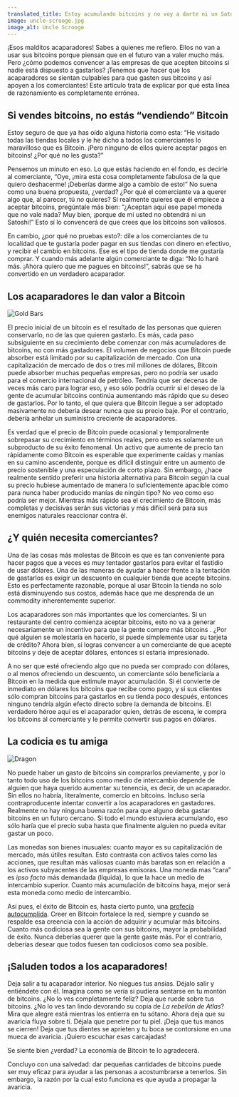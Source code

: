 ```yaml
---
translated_title: Estoy acumulando bitcoins y no voy a darte ni un Satoshi
image: uncle-scrooge.jpg
image_alt: Uncle Scrooge
---
```


¡Esos malditos acaparadores! Sabes a quienes me refiero. Ellos no van a usar sus bitcoins porque piensan que en el futuro van a valer mucho más. Pero ¿cómo podemos convencer a las empresas de que acepten bitcoins si nadie está dispuesto a gastarlos? ¡Tenemos que hacer que los acaparadores se sientan culpables para que gasten sus bitcoins y así apoyen a los comerciantes! Este artículo trata de explicar por qué esta línea de razonamiento es completamente errónea.

## Si vendes bitcoins, no estás “vendiendo” Bitcoin

Estoy seguro de que ya has oído alguna historia como esta: “He visitado todas las tiendas locales y le he dicho a todos los comerciantes lo maravilloso que es Bitcoin. ¡Pero ninguno de ellos quiere aceptar pagos en bitcoins! ¿Por qué no les gusta?”

Pensemos un minuto en eso. Lo que estás haciendo en el fondo, es decirle al comerciante, “Oye, ¡mira esta cosa completamente fabulosa de la que quiero deshacerme! ¡Deberías darme algo a cambio de esto!” No suena como una buena propuesta, ¿verdad? ¿Por qué el comerciante va a querer algo que, al parecer, tú _no_ quieres? Si realmente quieres que él empiece a aceptar bitcoins, pregúntale más bien: “¿Aceptan aquí ese papel moneda que no vale nada? Muy bien, ¡porque de mi usted no obtendrá ni un Satoshi!” Esto sí lo convencerá de que crees que los bitcoins son valiosos.

En cambio, ¿por qué no pruebas esto?: dile a los comerciantes de tu localidad que te gustaría poder pagar en sus tiendas con dinero en efectivo, y recibir el cambio en bitcoins. Ese es el tipo de tienda donde me gustaría comprar. Y cuando más adelante algún comerciante te diga: “No lo haré más. ¡Ahora quiero que me pagues en bitcoins!”, sabrás que se ha convertido en un verdadero acaparador.

## Los acaparadores le dan valor a Bitcoin

<div class="my-4 text-center">
  <img class="img-fluid rounded d-block mx-auto" alt="Gold Bars" src="/static/img/mempool/im-hoarding-bitcoins-and-no-you-cant-have-any/gold-bars.jpg"/>
</div>

El precio inicial de un bitcoin es el resultado de las personas que quieren conservarlo, no de las que quieren gastarlo. Es más, cada paso subsiguiente en su crecimiento debe comenzar con más acumuladores de bitcoins, no con más gastadores. El volumen de negocios que Bitcoin puede absorber está limitado por su capitalización de mercado. Con una capitalización de mercado de dos o tres mil millones de dólares, Bitcoin puede absorber muchas pequeñas empresas, pero no podría ser usado para el comercio internacional de petróleo. Tendría que ser decenas de veces más caro para lograr eso, y eso sólo podría ocurrir si el deseo de la gente de acumular bitcoins continúa aumentando más rápido que su deseo de gastarlos. Por lo tanto, el que quiera que Bitcoin llegue a ser adoptado masivamente no debería desear nunca que su precio baje. Por el contrario, debería anhelar un suministro creciente de acaparadores.

Es verdad que el precio de Bitcoin puede ocasional y temporalmente sobrepasar su crecimiento en términos reales, pero esto es solamente un subproducto de su éxito fenomenal. Un activo que aumente de precio tan rápidamente como Bitcoin es esperable que experimente caídas y manías en su camino ascendente, porque es difícil distinguir entre un aumento de precio sostenible y una especulación de corto plazo. Sin embargo, ¿hace realmente sentido preferir una historia alternativa para Bitcoin según la cual su precio hubiese aumentado de manera lo suficientemente apacible como para nunca haber producido manías de ningún tipo? No veo como eso podría ser mejor. Mientras más rápido sea el crecimiento de Bitcoin, más completas y decisivas serán sus victorias y más difícil será para sus enemigos naturales reaccionar contra él.

## ¿Y quién necesita comerciantes?

Una de las cosas más molestas de Bitcoin es que es tan conveniente para hacer pagos que a veces es muy tentador gastarlos para evitar el fastidio de usar dólares. Una de las maneras de ayudar a hacer frente a la tentación de gastarlos es exigir un descuento en cualquier tienda que acepte bitcoins. Esto es perfectamente razonable, porque al usar Bitcoin la tienda no solo está disminuyendo sus costos, además hace que me desprenda de un commodity inherentemente superior.

Los acaparadores son más importantes que los comerciantes. Si un restaurante del centro comienza aceptar bitcoins, esto no va a generar necesariamente un incentivo para que la gente compre más bitcoins . ¿Por qué alguien se molestaría en hacerlo, si puede simplemente usar su tarjeta de crédito? Ahora bien, si logras convencer a un comerciante de que acepte bitcoins y deje de aceptar dólares, entonces sí estaría impresionado.

A no ser que esté ofreciendo algo que no pueda ser comprado con dólares, o al menos ofreciendo un descuento, un comerciante sólo beneficiaría a Bitcoin en la medida que estimule mayor acumulación. Si él convierte de inmediato en dólares los bitcoins que recibe como pago, y si sus clientes sólo compran bitcoins para gastarlos en su tienda poco después, entonces ninguno tendría algún efecto directo sobre la demanda de bitcoins. El verdadero héroe aquí es el acaparador quien, detrás de escena, le compra los bitcoins al comerciante y le permite convertir sus pagos en dólares.

## La codicia es tu amiga

<div class="my-4 text-center">
  <img class="img-fluid rounded d-block mx-auto" alt="Dragon" src="/static/img/mempool/im-hoarding-bitcoins-and-no-you-cant-have-any/dragon.jpg">
</div>

No puede haber un gasto de bitcoins sin comprarlos previamente, y por lo tanto todo uso de los bitcoins como medio de intercambio depende de alguien que haya querido aumentar su tenencia, es decir, de un acaparador. Sin ellos no habría, literalmente, comercio en bitcoins. Incluso sería contraproducente intentar convertir a los acaparadores en gastadores. Realmente no hay ninguna buena razón para que alguno deba gastar bitcoins en un futuro cercano. Si todo el mundo estuviera acumulando, eso sólo haría que el precio suba hasta que finalmente alguien no pueda evitar gastar un poco.

Las monedas son bienes inusuales: cuanto mayor es su capitalización de mercado, más útiles resultan. Esto contrasta con activos tales como las acciones, que resultan más valiosas cuanto más baratas son en relación a los activos subyacentes de las empresas emisoras. Una moneda mas “cara” es _ipso facto_ más demandada (líquida), lo que la hace un medio de intercambio superior. Cuanto más acumulación de bitcoins haya, mejor será esta moneda como medio de intercambio.

Así pues, el éxito de Bitcoin es, hasta cierto punto, una [profecía autocumplida](http://konradsgraf.com/blog1/2013/11/7/hyper-monetization-reloaded-another-round-of-bubble-talk.html). Creer en Bitcoin fortalece la red, siempre y cuando se respalde esa creencia con la acción de adquirir y acumular más bitcoins. Cuanto más codiciosa sea la gente con sus bitcoins, mayor la probabilidad de éxito. Nunca deberías querer que la gente gaste más. Por el contrario, deberías desear que todos fuesen tan codiciosos como sea posible.

## ¡Saluden todos a los acaparadores!

Deja salir a tu acaparador interior. No niegues tus ansias. Déjalo salir y entiéndete con él. Imagina como se vería si pudiera sentarse en tu montón de bitcoins. ¿No lo ves completamente feliz? Deja que ruede sobre tus bitcoins. ¿No lo ves tan lindo devorando su copia de _La rebelión de Atlas_? Mira que alegre está mientras los entierra en tu sótano. Ahora deja que su avaricia fluya sobre ti. Déjala que penetre por tu piel. ¡Deja que tus manos se cierren! Deja que tus dientes se aprieten y tu boca se contorsione en una mueca de avaricia. ¡Quiero escuchar esas carcajadas!

Se siente bien ¿verdad? La economía de Bitcoin te lo agradecerá.

Concluyo con una salvedad: dar pequeñas cantidades de bitcoins puede ser muy eficaz para ayudar a las personas a acostumbrarse a tenerlos. Sin embargo, la razón por la cual esto funciona es que ayuda a propagar la avaricia.

